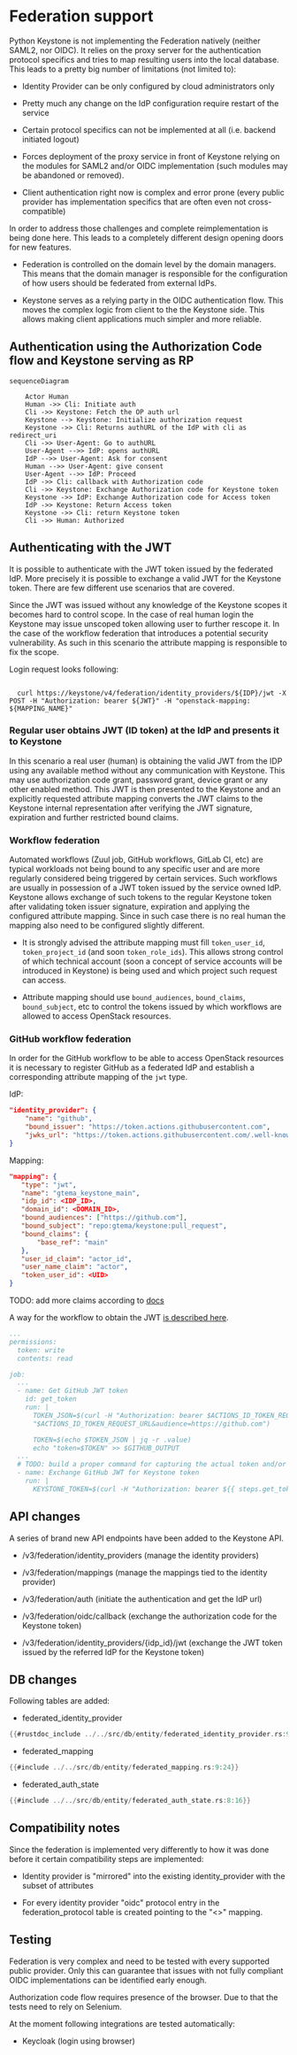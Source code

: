 # Federation support

Python Keystone is not implementing the Federation natively (neither SAML2, nor
OIDC). It relies on the proxy server for the authentication protocol specifics
and tries to map resulting users into the local database. This leads to a
pretty big number of limitations (not limited to):

- Identity Provider can be only configured by cloud administrators only

- Pretty much any change on the IdP configuration require restart of the service

- Certain protocol specifics can not be implemented at all (i.e. backend
  initiated logout)

- Forces deployment of the proxy service in front of Keystone relying on the
  modules for SAML2 and/or OIDC implementation (such modules may be abandoned
  or removed).

- Client authentication right now is complex and error prone (every public
  provider has implementation specifics that are often even not cross-compatible)


In order to address those challenges and complete reimplementation is being
done here. This leads to a completely different design opening doors for new
features.

- Federation is controlled on the domain level by the domain managers. This
  means that the domain manager is responsible for the configuration of how users
  should be federated from external IdPs.

- Keystone serves as a relying party in the OIDC authentication flow. This
  moves the complex logic from client to the the Keystone side. This allows
  making client applications much simpler and more reliable.

## Authentication using the Authorization Code flow and Keystone serving as RP

```mermaid
sequenceDiagram

    Actor Human
    Human ->> Cli: Initiate auth
    Cli ->> Keystone: Fetch the OP auth url
    Keystone --> Keystone: Initialize authorization request
    Keystone ->> Cli: Returns authURL of the IdP with cli as redirect_uri
    Cli ->> User-Agent: Go to authURL
    User-Agent -->> IdP: opens authURL
    IdP -->> User-Agent: Ask for consent
    Human -->> User-Agent: give consent
    User-Agent -->> IdP: Proceed
    IdP ->> Cli: callback with Authorization code
    Cli ->> Keystone: Exchange Authorization code for Keystone token
    Keystone ->> IdP: Exchange Authorization code for Access token
    IdP ->> Keystone: Return Access token
    Keystone ->> Cli: return Keystone token
    Cli ->> Human: Authorized

```

## Authenticating with the JWT

It is possible to authenticate with the JWT token issued by the federated IdP.
More precisely it is possible to exchange a valid JWT for the Keystone token.
There are few different use scenarios that are covered.

Since the JWT was issued without any knowledge of the Keystone scopes it
becomes hard to control scope. In the case of real human login the Keystone may
issue unscoped token allowing user to further rescope it. In the case of the
workflow federation that introduces a potential security vulnerability. As such
in this scenario the attribute mapping is responsible to fix the scope.

Login request looks following:

```console

  curl https://keystone/v4/federation/identity_providers/${IDP}/jwt -X POST -H "Authorization: bearer ${JWT}" -H "openstack-mapping: ${MAPPING_NAME}"
```

### Regular user obtains JWT (ID token) at the IdP and presents it to Keystone

In this scenario a real user (human) is obtaining the valid JWT from the IDP
using any available method without any communication with Keystone. This may
use authorization code grant, password grant, device grant or any other enabled
method. This JWT is then presented to the Keystone and an explicitly requested
attribute mapping converts the JWT claims to the Keystone internal
representation after verifying the JWT signature, expiration and further
restricted bound claims.

### Workflow federation

Automated workflows (Zuul job, GitHub workflows, GitLab CI, etc) are typical
workloads not being bound to any specific user and are more regularly
considered being triggered by certain services. Such workflows are usually in
possession of a JWT token issued by the service owned IdP. Keystone allows
exchange of such tokens to the regular Keystone token after validating token
issuer signature, expiration and applying the configured attribute mapping.
Since in such case there is no real human the mapping also need to be
configured slightly different.

- It is strongly advised the attribute mapping must fill `token_user_id`,
  `token_project_id` (and soon `token_role_ids`). This allows strong control of
  which technical account (soon a concept of service accounts will be introduced
  in Keystone) is being used and which project such request can access.

- Attribute mapping should use `bound_audiences`, `bound_claims`,
  `bound_subject`, etc to control the tokens issued by which workflows are
  allowed to access OpenStack resources.

### GitHub workflow federation

In order for the GitHub workflow to be able to access OpenStack resources it is
necessary to register GitHub as a federated IdP and establish a corresponding
attribute mapping of the `jwt` type.

IdP:

```json
"identity_provider": {
    "name": "github",
    "bound_issuer": "https://token.actions.githubusercontent.com",
    "jwks_url": "https://token.actions.githubusercontent.com/.well-known/jwks"
}
```


Mapping:

```json
"mapping": {
   "type": "jwt",
   "name": "gtema_keystone_main",
   "idp_id": <IDP_ID>,
   "domain_id": <DOMAIN_ID>,
   "bound_audiences": ["https://github.com"],
   "bound_subject": "repo:gtema/keystone:pull_request",
   "bound_claims": {
       "base_ref": "main"
   },
   "user_id_claim": "actor_id",
   "user_name_claim": "actor",
   "token_user_id": <UID>
}
```

TODO: add more claims according to [docs](https://docs.github.com/en/actions/reference/security/oidc#oidc-token-claims)

A way for the workflow to obtain the JWT [is described here](https://docs.github.com/en/actions/reference/security/oidc#methods-for-requesting-the-oidc-token).

```yaml
...
permissions:
  token: write
  contents: read

job:
  ...
  - name: Get GitHub JWT token
    id: get_token
    run: |
      TOKEN_JSON=$(curl -H "Authorization: bearer $ACTIONS_ID_TOKEN_REQUEST_TOKEN" \
      "$ACTIONS_ID_TOKEN_REQUEST_URL&audience=https://github.com")

      TOKEN=$(echo $TOKEN_JSON | jq -r .value)
      echo "token=$TOKEN" >> $GITHUB_OUTPUT
  ...
  # TODO: build a proper command for capturing the actual token and/or write a dedicated action for that.
  - name: Exchange GitHub JWT for Keystone token
    run: |
      KEYSTONE_TOKEN=$(curl -H "Authorization: bearer ${{ steps.get_token.outputs.token }}" -H "openstack-mapping: gtmema_keystone_main" https://keystone_url/v4/federation/identity_providers/IDP/jwt)

```

## API changes

A series of brand new API endpoints have been added to the Keystone API.

- /v3/federation/identity_providers (manage the identity providers)

- /v3/federation/mappings (manage the mappings tied to the identity provider)

- /v3/federation/auth (initiate the authentication and get the IdP url)

- /v3/federation/oidc/callback (exchange the authorization code for the Keystone token)

- /v3/federation/identity_providers/{idp_id}/jwt (exchange the JWT token issued by the referred IdP for the Keystone token)

## DB changes

Following tables are added:

- federated_identity_provider

```rust
{{#rustdoc_include ../../src/db/entity/federated_identity_provider.rs:9:21}}
```

- federated_mapping

```rust
{{#include ../../src/db/entity/federated_mapping.rs:9:24}}
```

- federated_auth_state

```rust
{{#include ../../src/db/entity/federated_auth_state.rs:8:16}}
```


## Compatibility notes

Since the federation is implemented very differently to how it was done before
it certain compatibility steps are implemented:

- Identity provider is "mirrored" into the existing identity_provider with the
  subset of attributes

- For every identity provider "oidc" protocol entry in the federation_protocol
  table is created pointing to the "<<null>>" mapping.

## Testing

Federation is very complex and need to be tested with every supported public
provider. Only this can guarantee that issues with not fully compliant OIDC
implementations can be identified early enough.

Authorization code flow requires presence of the browser. Due to that the tests
need to rely on Selenium.

At the moment following integrations are tested automatically:

- Keycloak (login using browser)
